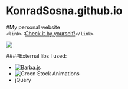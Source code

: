 # KonradSosna.github.io

#My personal website    
`<link>` :[Check it by yourself!](https://konradsosna.github.io/ "My personal website")`</link>` 

![](https://media.giphy.com/media/Plx6JLzCUp4JFoQoqC/giphy.gif)


####External libs I used:

- ![Barba.js](https://barba.js.org/)
- ![Green Stock Animations](https://greensock.com/gsap/)
- jQuery

